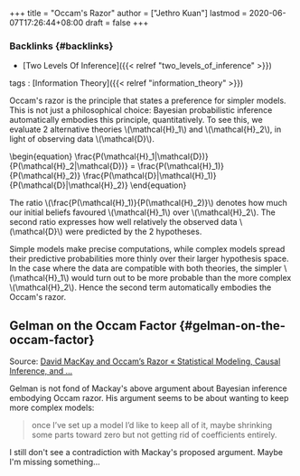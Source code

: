 +++
title = "Occam's Razor"
author = ["Jethro Kuan"]
lastmod = 2020-06-07T17:26:44+08:00
draft = false
+++

### Backlinks {#backlinks}

- [Two Levels Of Inference]({{< relref "two_levels_of_inference" >}})

tags
: [Information Theory]({{< relref "information_theory" >}})

Occam's razor is the principle that states a preference for simpler
models. This is not just a philosophical choice: Bayesian
probabilistic inference automatically embodies this principle,
quantitatively. To see this, we evaluate 2 alternative theories
\\(\mathcal{H}\_1\\) and \\(\mathcal{H}\_2\\), in light of observing data
\\(\mathcal{D}\\).

\begin{equation}
\frac{P(\mathcal{H}\_1|\mathcal{D})}{P(\mathcal{H}\_2|\mathcal{D})} =
\frac{P(\mathcal{H}\_1)}{P(\mathcal{H}\_2)} \frac{P(\mathcal{D}|\mathcal{H}\_1)}{P(\mathcal{D}|\mathcal{H}\_2)}
\end{equation}

The ratio \\(\frac{P(\mathcal{H}\_1)}{P(\mathcal{H}\_2)}\\) denotes how much
our initial beliefs favoured \\(\mathcal{H}\_1\\) over \\(\mathcal{H}\_2\\). The
second ratio expresses how well relatively the observed data
\\(\mathcal{D}\\) were predicted by the 2 hypotheses.

Simple models make precise computations, while complex models spread
their predictive probabilities more thinly over their larger
hypothesis space. In the case where the data are compatible with both
theories, the simpler \\(\mathcal{H}\_1\\) would turn out to be more
probable than the more complex \\(\mathcal{H}\_2\\). Hence the second term
automatically embodies the Occam's razor.

## Gelman on the Occam Factor {#gelman-on-the-occam-factor}

Source: [David MacKay and Occam’s Razor « Statistical Modeling, Causal Inference, and ...](https://statmodeling.stat.columbia.edu/2011/12/04/david-mackay-and-occams-razor/)

Gelman is not fond of Mackay's above argument about Bayesian inference
embodying Occam razor. His argument seems to be about wanting to keep
more complex models:

> once I’ve set up a model I’d like to keep all of
> it, maybe shrinking some parts toward zero but not getting rid of
> coefficients entirely.

I still don't see a contradiction with Mackay's proposed argument.
Maybe I'm missing something...
